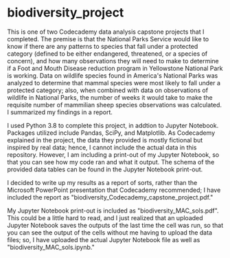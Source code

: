 # biodiversity_project

This is one of two Codecademy data analysis capstone projects that I completed. The premise is that the National Parks Service would like to know if there are any patterns to species that fall under a protected category (defined to be either endangered, threatened, or a species of concern), and how many observations they will need to make to determine if a Foot and Mouth Disease reduction program in Yellowstone National Park is working. Data on wildlife species found in America's National Parks was analyzed to determine that mammal species were most likely to fall under a protected category; also, when combined with data on observations of wildlife in National Parks, the number of weeks it would take to make the requisite number of mammilian sheep species observations was calculated. I summarized my findings in a report.

I used Python 3.8 to complete this project, in addtion to Jupyter Notebook. Packages utilized include Pandas, SciPy, and Matplotlib. As Codecademy explained in the project, the data they provided is mostly fictional but inspired by real data; hence, I cannot include the actual data in this repository. However, I am including a print-out of my Jupyter Notebook, so that you can see how my code ran and what it output. The schema of the provided data tables can be found in the Jupyter Notebook print-out.

I decided to write up my results as a report of sorts, rather than the Microsoft PowerPoint presentation that Codecademy recommended; I have included the report as "biodiversity_Codecademy_capstone_project.pdf."

My Jupyter Notebook print-out is included as "biodiversity_MAC_sols.pdf". This could be a little hard to read, and I just realized that an uploaded Jupyter Notebook saves the outputs of the last time the cell was run, so that you can see the output of the cells without me having to upload the data files; so, I have uploaded the actual Jupyter Notebook file as well as "biodiversity_MAC_sols.ipynb."
